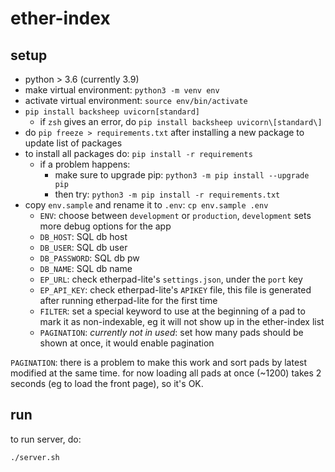 # ether-index

## setup

- python > 3.6 (currently 3.9)
- make virtual environment: `python3 -m venv env`
- activate virtual environment: `source env/bin/activate`
- `pip install backsheep uvicorn[standard]`
  - if `zsh` gives an error, do `pip install backsheep uvicorn\[standard\]`
- do `pip freeze > requirements.txt` after installing a new package to update list of packages
- to install all packages do: `pip install -r requirements`
  - if a problem happens:
    - make sure to upgrade pip: `python3 -m pip install --upgrade pip`
    - then try: `python3 -m pip install -r requirements.txt`
- copy `env.sample` and rename it to `.env`: `cp env.sample .env`
  - `ENV`: choose between `development` or `production`, `development` sets more debug options for the app
  - `DB_HOST`: SQL db host
  - `DB_USER`: SQL db user
  - `DB_PASSWORD`: SQL db pw
  - `DB_NAME`: SQL db name
  - `EP_URL`: check etherpad-lite's `settings.json`, under the `port` key
  - `EP_API_KEY`: check etherpad-lite's `APIKEY` file, this file is generated after running etherpad-lite for the first time
  - `FILTER`: set a special keyword to use at the beginning of a pad to mark it as non-indexable, eg it will not show up in the ether-index list
  - `PAGINATION`: *currently not in used*: set how many pads should be shown at once, it would enable pagination
  
`PAGINATION`: there is a problem to make this work and sort pads by latest modified at the same time. for now loading all pads at once (~1200) takes 2 seconds (eg to load the front page), so it's OK.

## run

to run server, do:

```
./server.sh
```
